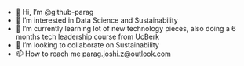 - 👋 Hi, I’m @github-parag
- 👀 I’m interested in Data Science and Sustainability
- 🌱 I’m currently learning lot of new technology pieces, also doing a 6 months tech leadership course from UcBerk
- 💞️ I’m looking to collaborate on Sustainability
- 📫 How to reach me parag.joshi.z@outlook.com

<!---
github-parag/github-parag is a ✨ special ✨ repository because its `README.md` (this file) appears on your GitHub profile.
You can click the Preview link to take a look at your changes.
--->

